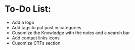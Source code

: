 # To-Do List:

- Add a logo
- Add tags to put post in categories
- Cusomize the Knowledge with the notes and a search bar
- Add contact links icons
- Cusomize CTFs section
